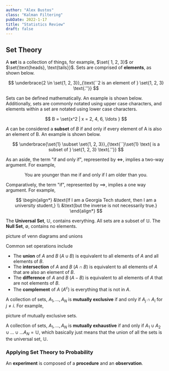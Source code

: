 ```yaml
---
author: "Alex Bustos"
class: "Kalman Filtering"
pubDate: 2022-1-17
title: "Statistics Review"
draft: false
---
```


## Set Theory

A **set** is a collection of things, for example, $\set{ 1, 2, 3}$ or $\set{\text{heads}, \text{tails}}$.
Sets are comprised of **elements**, as shown below.

$$
    \underbrace{2 \in \set{1, 2, 3}}_{\text{``2 is an element of } \set{1, 2, 3} \text{.''}}
$$

Sets can be defined mathematically. An example is shown below. Additionally, sets are commonly
notated using upper case characters, and elements within a set are notated using lower case
characters.

$$
    B = \set{x^2 | x = 2, 4, 6, \ldots }
$$

$A$ can be considered a **subset** of $B$ if and only if every element of A is also an element of B. An
example is shown below.

$$
    \underbrace{\set{1} \subset \set{1, 2, 3}}_{\text{``}\set{1} \text{ is a subset of } \set{1, 2,
3} \text{.''}}
$$

As an aside, the term "if and only if", represented by $\iff$, implies a two-way argument. For
example,

$$
    \text{You are younger than me if and only if I am older than you.}
$$

Comparatively, the term "if", represented by $\implies$, implies a one way argument. For example,

$$
\begin{align*}
    &\text{If I am a Georgia Tech student, then I am a university student,} \\
    &\text{but the inverse is not necessarily true.}
\end{align*}
$$

The **Universal Set**, $\mathbb{U}$, contains everything. All sets are a subset of $\mathbb{U}$. The **Null Set**, $\emptyset$, contains no elements.

picture of venn diagrams and unions

Common set operations include

-   The **union** of $A$ and $B$ ($A \cup B$) is equivalent to all elements of $A$ and all elements of $B$.
-   The **intersection** of $A$ and $B$ ($A \cap B$) is equivalent to all elements of $A$ that are also an element of $B$.
-   The **difference** of $A$ and $B$ ($A - B$) is equivalent to all elements of $A$ that are not elements of $B$.
-   The **complement** of $A$ ($A^c$) is everything that is not in $A$.

A collection of sets, $A_1, ..., A_N$ is **mutually exclusive** if and only if $A_j \cap A_i \text{ for } j \neq i$. For example,

picture of mutually exclusive sets.

A collection of sets, $A_1, ..., A_N$ is **mutually exhaustive** if and only if $A_1 \cup A_2 \cup \ldots \cup \ldots A_N = \mathbb{U}$, which basically just means that the union of all the sets is the universal set, $\mathbb{U}$.

### Applying Set Theory to Probability

An **experiment** is composed of a **procedure** and an **observation**.

